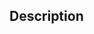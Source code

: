 ﻿<!-- SVG_SET_TEXT_KERNING ( svgObject ; kerning ; unitIdentifier ) -> svgObject (Text) -> kerning (Real) -> unitIdentifier (Text)-->## Description